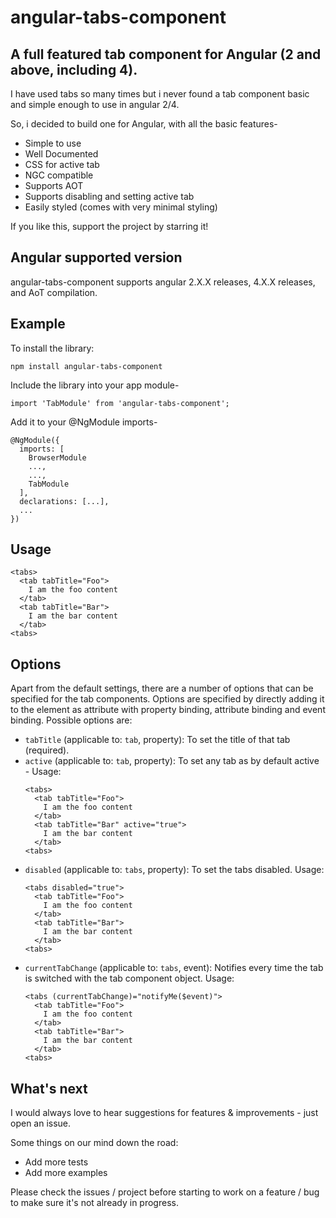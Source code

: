 # angular-tabs-component
## A full featured tab component for Angular (2 and above, including 4).

I have used tabs so many times but i never found a tab component basic and simple enough to use in angular 2/4.

So, i decided to build one for Angular, with all the basic features-
* Simple to use
* Well Documented
* CSS for active tab
* NGC compatible
* Supports AOT
* Supports disabling and setting active tab
* Easily styled (comes with very minimal styling)

If you like this, support the project by starring it!

## Angular supported version
angular-tabs-component supports angular 2.X.X releases, 4.X.X releases, and AoT compilation.

## Example
To install the library:
```
npm install angular-tabs-component
```

Include the library into your app module-
```
import 'TabModule' from 'angular-tabs-component';
```

Add it to your @NgModule imports-
```
@NgModule({
  imports: [
    BrowserModule
    ...,
    ...,
    TabModule
  ],
  declarations: [...],
  ...
})
```

## Usage
```
<tabs>
  <tab tabTitle="Foo">
    I am the foo content
  </tab>
  <tab tabTitle="Bar">
    I am the bar content
  </tab>
<tabs>
```

## Options

Apart from the default settings, there are a number of options that can be
specified for the tab components. Options are specified by directly adding it to the
element as attribute with property binding, attribute binding and event binding.
Possible options are:

  * `tabTitle` (applicable to: `tab`, property): To set the title of that tab (required).
  * `active` (applicable to: `tab`, property): To set any tab as by default active -
  Usage:
    ```
    <tabs>
      <tab tabTitle="Foo">
        I am the foo content
      </tab>
      <tab tabTitle="Bar" active="true">
        I am the bar content
      </tab>
    <tabs>
    ```
  * `disabled` (applicable to: `tabs`, property): To set the tabs disabled.
  Usage:
    ```
    <tabs disabled="true">
      <tab tabTitle="Foo">
        I am the foo content
      </tab>
      <tab tabTitle="Bar">
        I am the bar content
      </tab>
    <tabs>
    ```
  * `currentTabChange` (applicable to: `tabs`, event): Notifies every time the tab is switched with the tab component object.
  Usage:
    ```
    <tabs (currentTabChange)="notifyMe($event)">
      <tab tabTitle="Foo">
        I am the foo content
      </tab>
      <tab tabTitle="Bar">
        I am the bar content
      </tab>
    <tabs>
    ```

## What's next
I would always love to hear suggestions for features & improvements - just open an issue.

Some things on our mind down the road:
* Add more tests
* Add more examples

Please check the issues / project before starting to work on a feature / bug to make sure it's not already in progress.
